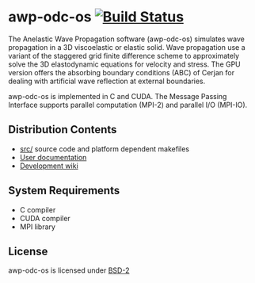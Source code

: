 # awp-odc-os [![Build Status](https://travis-ci.org/HPGeoC/awp-odc-os.svg?branch=master)](https://travis-ci.org/HPGeoC/awp-odc-os)
The Anelastic Wave Propagation software (awp-odc-os) simulates wave propagation
in a 3D viscoelastic or elastic solid. Wave propagation use a variant of the staggered
grid finite difference scheme to approximately solve the 3D elastodynamic
equations for velocity and stress. The GPU version offers the absorbing boundary conditions
(ABC) of Cerjan for dealing with artificial wave reflection at external boundaries.

awp-odc-os is implemented in C and CUDA.  The Message Passing Interface
supports parallel computation (MPI-2) and parallel I/O (MPI-IO).

## Distribution Contents
* [src/](src) source code and platform dependent makefiles
* [User documentation](http://hpgeoc.github.io/awp-odc-os/doc/)
* [Development wiki](https://github.com/HPGeoC/awp-odc-os/wiki)

## System Requirements
* C compiler
* CUDA compiler
* MPI library

## License
awp-odc-os is licensed under [BSD-2](LICENSE)
